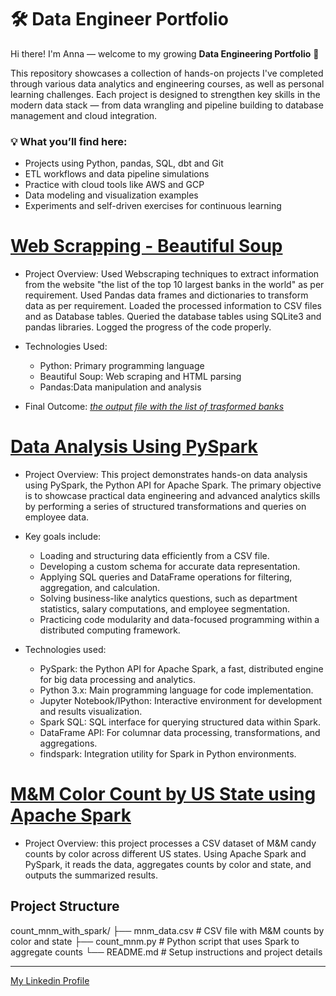 # 🛠️ Data Engineer Portfolio

Hi there! I'm Anna — welcome to my growing **Data Engineering Portfolio** 🚀

This repository showcases a collection of hands-on projects I've completed through various data analytics and engineering courses, as well as personal learning challenges. Each project is designed to strengthen key skills in the modern data stack — from data wrangling and pipeline building to database management and cloud integration.


### 💡 What you’ll find here:

- Projects using Python, pandas, SQL, dbt and Git  
- ETL workflows and data pipeline simulations  
- Practice with cloud tools like AWS and GCP  
- Data modeling and visualization examples  
- Experiments and self-driven exercises for continuous learning  


# [Web Scrapping - Beautiful Soup](https://github.com/AnnaPrus/web_scrapping/tree/main)

- Project Overview: Used Webscraping techniques to extract information from the website "the list of the top 10 largest banks in the world" as per requirement. Used Pandas data frames and dictionaries to transform data as per requirement. Loaded the processed information to CSV files and as Database tables. Queried the database tables using SQLite3 and pandas libraries. Logged the progress of the code properly.

- Technologies Used:
  - Python: Primary programming language
  - Beautiful Soup: Web scraping and HTML parsing
  - Pandas:Data manipulation and analysis

- Final Outcome: *[the output file with the list of trasformed banks](https://github.com/AnnaPrus/web_scrapping/blob/main/banks_transformed.csv)*

# [Data Analysis Using PySpark](https://github.com/AnnaPrus/data_analysis_using_spark)
- Project Overview: This project demonstrates hands-on data analysis using PySpark, the Python API for Apache Spark. The primary objective is to showcase practical data engineering and advanced analytics skills by performing a series of structured transformations and queries on employee data.

- Key goals include:

  - Loading and structuring data efficiently from a CSV file.
  - Developing a custom schema for accurate data representation.
  - Applying SQL queries and DataFrame operations for filtering, aggregation, and calculation.
  - Solving business-like analytics questions, such as department statistics, salary computations, and employee segmentation.
  - Practicing code modularity and data-focused programming within a distributed computing framework.

- Technologies used: 
  - PySpark: the Python API for Apache Spark, a fast, distributed engine for big data processing and analytics.
  - Python 3.x: Main programming language for code implementation.
  - Jupyter Notebook/IPython: Interactive environment for development and results visualization.
  - Spark SQL: SQL interface for querying structured data within Spark.
  - DataFrame API: For columnar data processing, transformations, and aggregations.
  - findspark: Integration utility for Spark in Python environments.
 
# [M&M Color Count by US State using Apache Spark](https://github.com/AnnaPrus/count_mnm_with_spark)  

- Project Overview: this project processes a CSV dataset of M&M candy counts by color across different US states. Using Apache Spark and PySpark, it reads the data, aggregates counts by color and state, and outputs the summarized results.

## Project Structure
count_mnm_with_spark/
├── mnm_data.csv        # CSV file with M&M counts by color and state
├── count_mnm.py        # Python script that uses Spark to aggregate counts
└── README.md           # Setup instructions and project details


<hr style="border: 0,5px solid #ccc;">

[My Linkedin Profile](https://www.linkedin.com/in/anna-prus-solutions-engineer/)


